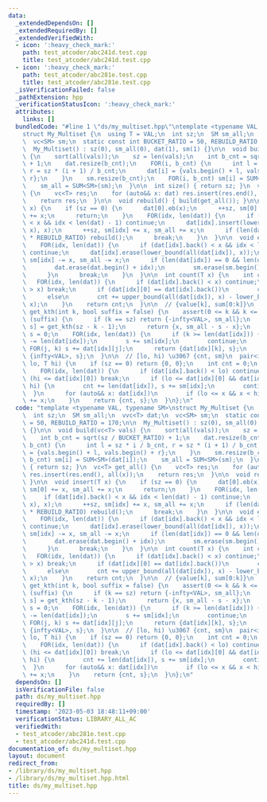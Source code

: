 ```yaml
---
data:
  _extendedDependsOn: []
  _extendedRequiredBy: []
  _extendedVerifiedWith:
  - icon: ':heavy_check_mark:'
    path: test_atcoder/abc241d.test.cpp
    title: test_atcoder/abc241d.test.cpp
  - icon: ':heavy_check_mark:'
    path: test_atcoder/abc281e.test.cpp
    title: test_atcoder/abc281e.test.cpp
  _isVerificationFailed: false
  _pathExtension: hpp
  _verificationStatusIcon: ':heavy_check_mark:'
  attributes:
    links: []
  bundledCode: "#line 1 \"ds/my_multiset.hpp\"\ntemplate <typename VAL, typename SM>\n\
    struct My_Multiset {\n  using T = VAL;\n  int sz;\n  SM sm_all;\n  vvc<T> dat;\n\
    \  vc<SM> sm;\n  static const int BUCKET_RATIO = 50, REBUILD_RATIO = 170;\n\n\
    \  My_Multiset() : sz(0), sm_all(0), dat(1), sm(1) {}\n\n  void build(vc<T> vals)\
    \ {\n    sort(all(vals));\n    sz = len(vals);\n    int b_cnt = sqrt(sz / BUCKET_RATIO)\
    \ + 1;\n    dat.resize(b_cnt);\n    FOR(i, b_cnt) {\n      int l = sz * i / b_cnt,\
    \ r = sz * (i + 1) / b_cnt;\n      dat[i] = {vals.begin() + l, vals.begin() +\
    \ r};\n    }\n    sm.resize(b_cnt);\n    FOR(i, b_cnt) sm[i] = SUM<SM>(dat[i]);\n\
    \    sm_all = SUM<SM>(sm);\n  }\n\n  int size() { return sz; }\n  vc<T> get_all()\
    \ {\n    vc<T> res;\n    for (auto&& x: dat) res.insert(res.end(), all(x));\n\
    \    return res;\n  }\n\n  void rebuild() { build(get_all()); }\n\n  void insert(T\
    \ x) {\n    if (sz == 0) {\n      dat[0].eb(x);\n      ++sz, sm[0] += x, sm_all\
    \ += x;\n      return;\n    }\n    FOR(idx, len(dat)) {\n      if (dat[idx].back()\
    \ < x && idx < len(dat) - 1) continue;\n      dat[idx].insert(lower_bound(all(dat[idx]),\
    \ x), x);\n      ++sz, sm[idx] += x, sm_all += x;\n      if (len(dat[idx]) > len(dat)\
    \ * REBUILD_RATIO) rebuild();\n      break;\n    }\n  }\n\n  void erase(T x) {\n\
    \    FOR(idx, len(dat)) {\n      if (dat[idx].back() < x && idx < len(dat) - 1)\
    \ continue;\n      dat[idx].erase(lower_bound(all(dat[idx]), x));\n      --sz,\
    \ sm[idx] -= x, sm_all -= x;\n      if (len(dat[idx]) == 0 && len(dat) > 0) {\n\
    \        dat.erase(dat.begin() + idx);\n        sm.erase(sm.begin() + idx);\n\
    \      }\n      break;\n    }\n  }\n\n  int count(T x) {\n    int cnt = 0;\n \
    \   FOR(idx, len(dat)) {\n      if (dat[idx].back() < x) continue;\n      if (dat[idx][0]\
    \ > x) break;\n      if (dat[idx][0] == dat[idx].back())\n        cnt += len(dat[idx]);\n\
    \      else\n        cnt += upper_bound(all(dat[idx]), x) - lower_bound(all(dat[idx]),\
    \ x);\n    }\n    return cnt;\n  }\n\n  // {value[k], sum[0:k]}\n  pair<VAL, SM>\
    \ get_kth(int k, bool suffix = false) {\n    assert(0 <= k && k <= sz);\n    if\
    \ (suffix) {\n      if (k == sz) return {-infty<VAL>, sm_all};\n      auto [x,\
    \ s] = get_kth(sz - k - 1);\n      return {x, sm_all - s - x};\n    }\n    SM\
    \ s = 0;\n    FOR(idx, len(dat)) {\n      if (k >= len(dat[idx])) {\n        k\
    \ -= len(dat[idx]);\n        s += sm[idx];\n        continue;\n      }\n     \
    \ FOR(j, k) s += dat[idx][j];\n      return {dat[idx][k], s};\n    }\n    return\
    \ {infty<VAL>, s};\n  }\n\n  // [lo, hi) \u3067 {cnt, sm}\n  pair<int, SM> get_range(T\
    \ lo, T hi) {\n    if (sz == 0) return {0, 0};\n    int cnt = 0;\n    SM s = 0;\n\
    \    FOR(idx, len(dat)) {\n      if (dat[idx].back() < lo) continue;\n      if\
    \ (hi <= dat[idx][0]) break;\n      if (lo <= dat[idx][0] && dat[idx].back() <\
    \ hi) {\n        cnt += len(dat[idx]), s += sm[idx];\n        continue;\n    \
    \  }\n      for (auto&& x: dat[idx])\n        if (lo <= x && x < hi) ++cnt, s\
    \ += x;\n    }\n    return {cnt, s};\n  }\n};\n"
  code: "template <typename VAL, typename SM>\nstruct My_Multiset {\n  using T = VAL;\n\
    \  int sz;\n  SM sm_all;\n  vvc<T> dat;\n  vc<SM> sm;\n  static const int BUCKET_RATIO\
    \ = 50, REBUILD_RATIO = 170;\n\n  My_Multiset() : sz(0), sm_all(0), dat(1), sm(1)\
    \ {}\n\n  void build(vc<T> vals) {\n    sort(all(vals));\n    sz = len(vals);\n\
    \    int b_cnt = sqrt(sz / BUCKET_RATIO) + 1;\n    dat.resize(b_cnt);\n    FOR(i,\
    \ b_cnt) {\n      int l = sz * i / b_cnt, r = sz * (i + 1) / b_cnt;\n      dat[i]\
    \ = {vals.begin() + l, vals.begin() + r};\n    }\n    sm.resize(b_cnt);\n    FOR(i,\
    \ b_cnt) sm[i] = SUM<SM>(dat[i]);\n    sm_all = SUM<SM>(sm);\n  }\n\n  int size()\
    \ { return sz; }\n  vc<T> get_all() {\n    vc<T> res;\n    for (auto&& x: dat)\
    \ res.insert(res.end(), all(x));\n    return res;\n  }\n\n  void rebuild() { build(get_all());\
    \ }\n\n  void insert(T x) {\n    if (sz == 0) {\n      dat[0].eb(x);\n      ++sz,\
    \ sm[0] += x, sm_all += x;\n      return;\n    }\n    FOR(idx, len(dat)) {\n \
    \     if (dat[idx].back() < x && idx < len(dat) - 1) continue;\n      dat[idx].insert(lower_bound(all(dat[idx]),\
    \ x), x);\n      ++sz, sm[idx] += x, sm_all += x;\n      if (len(dat[idx]) > len(dat)\
    \ * REBUILD_RATIO) rebuild();\n      break;\n    }\n  }\n\n  void erase(T x) {\n\
    \    FOR(idx, len(dat)) {\n      if (dat[idx].back() < x && idx < len(dat) - 1)\
    \ continue;\n      dat[idx].erase(lower_bound(all(dat[idx]), x));\n      --sz,\
    \ sm[idx] -= x, sm_all -= x;\n      if (len(dat[idx]) == 0 && len(dat) > 0) {\n\
    \        dat.erase(dat.begin() + idx);\n        sm.erase(sm.begin() + idx);\n\
    \      }\n      break;\n    }\n  }\n\n  int count(T x) {\n    int cnt = 0;\n \
    \   FOR(idx, len(dat)) {\n      if (dat[idx].back() < x) continue;\n      if (dat[idx][0]\
    \ > x) break;\n      if (dat[idx][0] == dat[idx].back())\n        cnt += len(dat[idx]);\n\
    \      else\n        cnt += upper_bound(all(dat[idx]), x) - lower_bound(all(dat[idx]),\
    \ x);\n    }\n    return cnt;\n  }\n\n  // {value[k], sum[0:k]}\n  pair<VAL, SM>\
    \ get_kth(int k, bool suffix = false) {\n    assert(0 <= k && k <= sz);\n    if\
    \ (suffix) {\n      if (k == sz) return {-infty<VAL>, sm_all};\n      auto [x,\
    \ s] = get_kth(sz - k - 1);\n      return {x, sm_all - s - x};\n    }\n    SM\
    \ s = 0;\n    FOR(idx, len(dat)) {\n      if (k >= len(dat[idx])) {\n        k\
    \ -= len(dat[idx]);\n        s += sm[idx];\n        continue;\n      }\n     \
    \ FOR(j, k) s += dat[idx][j];\n      return {dat[idx][k], s};\n    }\n    return\
    \ {infty<VAL>, s};\n  }\n\n  // [lo, hi) \u3067 {cnt, sm}\n  pair<int, SM> get_range(T\
    \ lo, T hi) {\n    if (sz == 0) return {0, 0};\n    int cnt = 0;\n    SM s = 0;\n\
    \    FOR(idx, len(dat)) {\n      if (dat[idx].back() < lo) continue;\n      if\
    \ (hi <= dat[idx][0]) break;\n      if (lo <= dat[idx][0] && dat[idx].back() <\
    \ hi) {\n        cnt += len(dat[idx]), s += sm[idx];\n        continue;\n    \
    \  }\n      for (auto&& x: dat[idx])\n        if (lo <= x && x < hi) ++cnt, s\
    \ += x;\n    }\n    return {cnt, s};\n  }\n};\n"
  dependsOn: []
  isVerificationFile: false
  path: ds/my_multiset.hpp
  requiredBy: []
  timestamp: '2023-05-03 18:48:11+09:00'
  verificationStatus: LIBRARY_ALL_AC
  verifiedWith:
  - test_atcoder/abc281e.test.cpp
  - test_atcoder/abc241d.test.cpp
documentation_of: ds/my_multiset.hpp
layout: document
redirect_from:
- /library/ds/my_multiset.hpp
- /library/ds/my_multiset.hpp.html
title: ds/my_multiset.hpp
---
```

